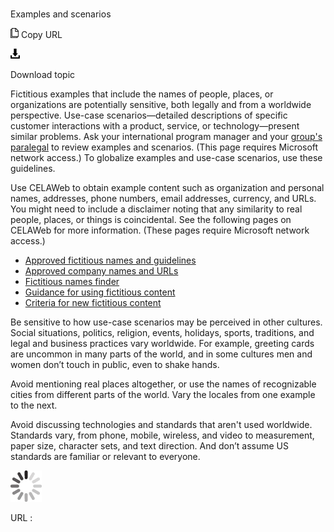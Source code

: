 ﻿# 

Examples and scenarios

![Copy URL](media/examples-scenarios/Copy.png)
Copy URL

![Download](media/examples-scenarios/Download.png)

Download topic

Fictitious
examples that include the names of people, places, or organizations are
potentially sensitive, both legally and from a worldwide perspective.
Use-case scenarios—detailed descriptions of specific customer
interactions with a product, service, or technology—present similar
problems. Ask your international program manager and your [group's paralegal](https://microsoft.sharepoint.com/sites/lcaweb/Pages/Applications/LegalContact.aspx)
to review examples and scenarios. (This page requires Microsoft network
access.) To globalize examples and use-case scenarios, use these
guidelines.

Use CELAWeb to obtain example content
such as organization and personal names, addresses, phone numbers,
email addresses, currency, and URLs. You might need to include a
disclaimer noting that any similarity to real people, places, or things
is coincidental. See the following pages on CELAWeb for more
information. (These pages require Microsoft network access.)

  - [Approved fictitious names and guidelines](https://microsoft.sharepoint.com/sites/LCAWeb/Home/Copyrights-Trademarks-and-Patents/Trademarks/Fictitious-Names)
  - [Approved company names and URLs](https://microsoft.sharepoint.com/sites/LCAWeb/Home/Copyrights-Trademarks-and-Patents/Trademarks/Fictitious-Names)
  - [Fictitious names finder](https://microsoft.sharepoint.com/sites/LCAWeb/Home/Copyrights-Trademarks-and-Patents/Trademarks/Fictitious-Names)
  - [Guidance for using fictitious content](https://microsoft.sharepoint.com/sites/LCAWeb/Home/Copyrights-Trademarks-and-Patents/Trademarks/Fictitious-Names)
  - [Criteria for new fictitious content](https://microsoft.sharepoint.com/sites/LCAWeb/Home/Copyrights-Trademarks-and-Patents/Trademarks/Fictitious-Names)

Be sensitive to how use-case scenarios may be perceived in
other cultures. Social situations, politics, religion, events,
holidays, sports, traditions, and legal and business practices vary
worldwide. For example, greeting cards are uncommon in many parts
of the world, and in some cultures men and women don’t touch in public,
even to shake hands.

Avoid mentioning real places altogether, or use the names of recognizable cities from different parts of the world. Vary the locales from one example to the next. 

Avoid discussing technologies and standards that
aren't used worldwide. Standards vary, from phone, mobile, wireless,
and video to measurement, paper size, character sets, and text
direction. And don’t assume US standards are familiar or
relevant to everyone. 

![In progress](media/examples-scenarios/activity-large.gif)

URL :
